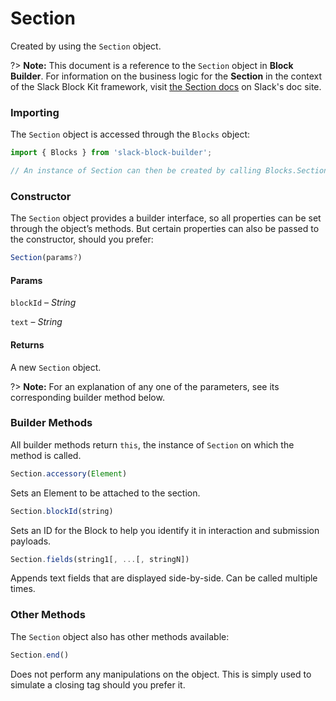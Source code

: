 # Section

Created by using the `Section` object.

?> **Note:** This document is a reference to the `Section` object in **Block Builder**. For information on the business logic for the **Section** in the context of the Slack Block Kit framework, visit [the Section docs](https:&#x2F;&#x2F;api.slack.com&#x2F;reference&#x2F;block-kit&#x2F;blocks#section) on Slack's doc site.

### Importing

The `Section` object is accessed through the `Blocks` object:

```javascript
import { Blocks } from 'slack-block-builder';

// An instance of Section can then be created by calling Blocks.Section();
```


### Constructor

The `Section` object provides a builder interface, so all properties can be set through the object’s methods. But certain properties can also be passed to the constructor, should you prefer:

```javascript
Section(params?)
```

#### Params

`blockId` – *String*

`text` – *String*

#### Returns

A new `Section` object.

?> **Note:** For an explanation of any one of the parameters, see its corresponding builder method below.

### Builder Methods

All builder methods return `this`, the instance of `Section` on which the method is called.

```javascript
Section.accessory(Element)
```

Sets an Element to be attached to the section.
```javascript
Section.blockId(string)
```

Sets an ID for the Block to help you identify it in interaction and submission payloads.
```javascript
Section.fields(string1[, ...[, stringN])
```

Appends text fields that are displayed side-by-side. Can be called multiple times.


### Other Methods

The `Section` object also has other methods available:

```javascript
Section.end()
```

Does not perform any manipulations on the object. This is simply used to simulate a closing tag should you prefer it.

